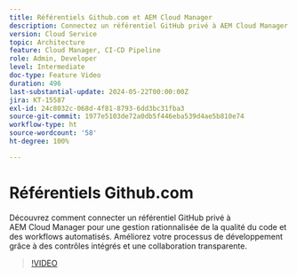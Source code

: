 ```yaml
---
title: Référentiels Github.com et AEM Cloud Manager
description: Connectez un référentiel GitHub privé à AEM Cloud Manager afin de rationaliser les contrôles de qualité du code, d’automatiser les workflows et d’améliorer l’efficacité du développement.
version: Cloud Service
topic: Architecture
feature: Cloud Manager, CI-CD Pipeline
role: Admin, Developer
level: Intermediate
doc-type: Feature Video
duration: 496
last-substantial-update: 2024-05-22T00:00:00Z
jira: KT-15587
exl-id: 24c8032c-068d-4f81-8793-6dd3bc31fba3
source-git-commit: 1977e5103de72a0db5f446eba539d4ae5b810e74
workflow-type: ht
source-wordcount: '58'
ht-degree: 100%

---
```


# Référentiels Github.com

Découvrez comment connecter un référentiel GitHub privé à AEM Cloud Manager pour une gestion rationnalisée de la qualité du code et des workflows automatisés. Améliorez votre processus de développement grâce à des contrôles intégrés et une collaboration transparente.

>[!VIDEO](https://video.tv.adobe.com/v/3429302/?learn=on)
